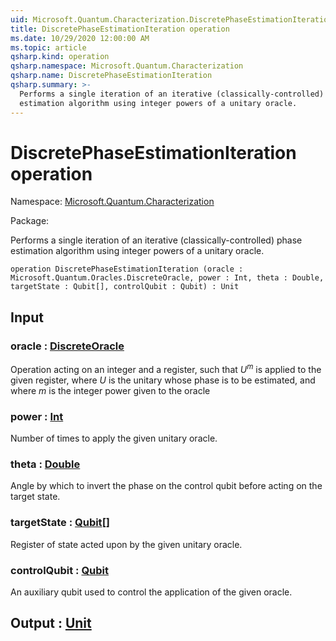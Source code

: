```yaml
---
uid: Microsoft.Quantum.Characterization.DiscretePhaseEstimationIteration
title: DiscretePhaseEstimationIteration operation
ms.date: 10/29/2020 12:00:00 AM
ms.topic: article
qsharp.kind: operation
qsharp.namespace: Microsoft.Quantum.Characterization
qsharp.name: DiscretePhaseEstimationIteration
qsharp.summary: >-
  Performs a single iteration of an iterative (classically-controlled) phase
  estimation algorithm using integer powers of a unitary oracle.
---
```


# DiscretePhaseEstimationIteration operation

Namespace: [Microsoft.Quantum.Characterization](xref:Microsoft.Quantum.Characterization)

Package: [](https://nuget.org/packages/)


Performs a single iteration of an iterative (classically-controlled) phaseestimation algorithm using integer powers of a unitary oracle.

```qsharp
operation DiscretePhaseEstimationIteration (oracle : Microsoft.Quantum.Oracles.DiscreteOracle, power : Int, theta : Double, targetState : Qubit[], controlQubit : Qubit) : Unit
```


## Input

### oracle : [DiscreteOracle](xref:Microsoft.Quantum.Oracles.DiscreteOracle)

Operation acting on an integer and a register,such that $U^m$ is applied to the given register, where $U$ is the unitarywhose phase is to be estimated, and where $m$ is the integer powergiven to the oracle


### power : [Int](xref:microsoft.quantum.lang-ref.int)

Number of times to apply the given unitary oracle.


### theta : [Double](xref:microsoft.quantum.lang-ref.double)

Angle by which to invert the phase on the control qubit beforeacting on the target state.


### targetState : [Qubit](xref:microsoft.quantum.lang-ref.qubit)[]

Register of state acted upon by the given unitary oracle.


### controlQubit : [Qubit](xref:microsoft.quantum.lang-ref.qubit)

An auxiliary qubit used to control the application of the given oracle.



## Output : [Unit](xref:microsoft.quantum.lang-ref.unit)

